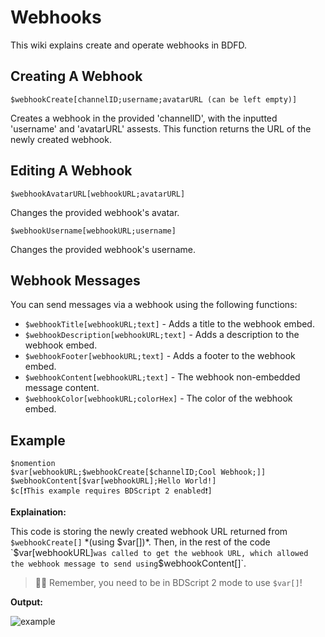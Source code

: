 # Webhooks
This wiki explains create and operate webhooks in BDFD.

## Creating A Webhook
```
$webhookCreate[channelID;username;avatarURL (can be left empty)]
```
Creates a webhook in the provided 'channelID', with the inputted 'username' and 'avatarURL' assests. This function returns the URL of the newly created webhook.

## Editing A Webhook
```
$webhookAvatarURL[webhookURL;avatarURL]
```
Changes the provided webhook's avatar.

```
$webhookUsername[webhookURL;username]
```
Changes the provided webhook's username.

## Webhook Messages
You can send messages via a webhook using the following functions:

- `$webhookTitle[webhookURL;text]` - Adds a title to the webhook embed.
- `$webhookDescription[webhookURL;text]` - Adds a description to the webhook embed.
- `$webhookFooter[webhookURL;text]` - Adds a footer to the webhook embed.
- `$webhookContent[webhookURL;text]` - The webhook non-embedded message content.
- `$webhookColor[webhookURL;colorHex]` - The color of the webhook embed.

## Example
```
$nomention
$var[webhookURL;$webhookCreate[$channelID;Cool Webhook;]]
$webhookContent[$var[webhookURL];Hello World!]
$c[❗️This example requires BDScript 2 enabled❗️]
```

__Explaination:__

This code is storing the newly created webhook URL returned from `$webhookCreate[]` *(using $var[])*. Then, in the rest of the code `$var[webhookURL]` was called to get the webhook URL, which allowed the webhook message to send using `$webhookContent[]`.
> 🧙‍♂️ Remember, you need to be in BDScript 2 mode to use `$var[]`!

__Output:__

![example](https://user-images.githubusercontent.com/69215413/128615389-30e9dadc-2cce-4868-af33-540f612fcf27.png)
